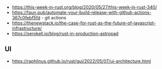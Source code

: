 
* https://this-week-in-rust.org/blog/2020/05/27/this-week-in-rust-340/
* https://faun.pub/automate-your-build-release-with-github-actions-367c0febf5fd - git actions
* https://thenewstack.io/the-case-for-rust-as-the-future-of-javascript-infrastructure/
* https://serokell.io/blog/rust-in-production-astropad

## UI 
* https://raphlinus.github.io/rust/gui/2022/05/07/ui-architecture.html